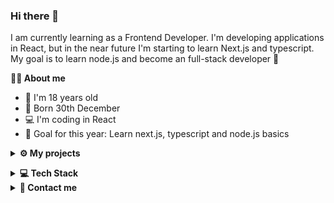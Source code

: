 ### Hi there 👋


<p> I am currently learning as a Frontend Developer. I'm developing applications in React, but in the near future I'm starting to learn Next.js and typescript. My goal is to learn node.js and become an full-stack developer 🙂 </p>

**💁‍♂️ About me**

<ul>
  <li> 👦 I'm 18 years old
  <li> 🎂 Born 30th December
  <li> 💻 I'm coding in React
  <li> 🎯 Goal for this year: Learn next.js, typescript and node.js basics
</ul>

**<details><summary><b>⚙ My projects</b></summary>**

<ol>
  <li> <b>Productivity App (https://github.com/zandalJ/Productivity-App)</b> - It's my first own designed and coded project. This app was mainly coded in React and scss but i used few other libraries  like react-redux, react-router v6, material UI, moment.js, react-hook-form, react swiper, framer motion, font-awesome and firebase. This project soldified my knowledge in React and his core main libraries, creating and connecting my firebase database and using other libraries in app.
  <li> <b>Sprzatando (https://github.com/loudsheep/sprzatando)</b> - It's a school project developed with my schoolmates in React, styled components and Inertiajs. I'm responsible for part projecting in figma and frontend develop. This project is a great opportunity to improve working in group and with the backend side of the project.
</ol>
  
 </details>


**<details><summary><b>💻 Tech Stack</b></summary>**

### Languages:
[![My Skills](https://skillicons.dev/icons?i=js,sass,html)](https://skillicons.dev)

### Frameworks/Libraries:
[![My Skills](https://skillicons.dev/icons?i=react,redux,materialui)](https://skillicons.dev)

### Tools:
[![My Skills](https://skillicons.dev/icons?i=git,github,figma,firebase)](https://skillicons.dev)

</details>

<details><summary><b>📧 Contact me</b></summary>
    <ul>
        <li><strong>E-mail: </strong> <code>dziubacontact@gmail.com</code></li>
    </ul>
</details>

